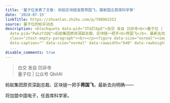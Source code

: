 ```yaml
---
title: '量子位发表了文章: 蚂蚁区块链高管蒋国飞，履新国企首席科学家'
date: '2024-07-15'
linkTitle: https://zhuanlan.zhihu.com/p/708961552
source: 量子位的知乎动态
description: <blockquote data-pid="3TdZlbpE">白交 发自 凹非寺<br>量子位 | 公众号 QbitAI</blockquote><p
  data-pid="PwkzY2QQ">蚂蚁集团原资深副总裁、区块链一把手<b>蒋国飞</b>，最新去向明确——</p><p data-pid="4RLPqLV0">将加盟中国电子，任首席科学家。</p><p
  class="ztext-empty-paragraph"><br></p><figure data-size="normal"><img src="https://pic3.zhimg.com/v2-a3727f55b1192091a5f785fd5ae01f82.jpg"
  data-caption="" data-size="normal" data-rawwidth="640" data-rawheight="425" class="origin_image
  ...
disable_comments: true
---
```

<blockquote data-pid="3TdZlbpE">白交 发自 凹非寺<br>量子位 | 公众号 QbitAI</blockquote><p data-pid="PwkzY2QQ">蚂蚁集团原资深副总裁、区块链一把手<b>蒋国飞</b>，最新去向明确——</p><p data-pid="4RLPqLV0">将加盟中国电子，任首席科学家。</p><p class="ztext-empty-paragraph"><br></p><figure data-size="normal"><img src="https://pic3.zhimg.com/v2-a3727f55b1192091a5f785fd5ae01f82.jpg" data-caption="" data-size="normal" data-rawwidth="640" data-rawheight="425" class="origin_image ...